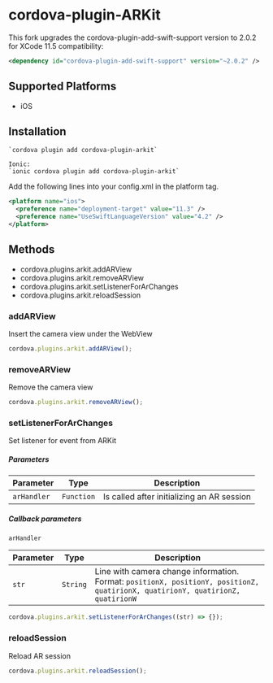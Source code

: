# cordova-plugin-ARKit

This fork upgrades the cordova-plugin-add-swift-support version to 2.0.2 for XCode 11.5 compatibility:
```xml
<dependency id="cordova-plugin-add-swift-support" version="~2.0.2" />
```

## Supported Platforms

- iOS

## Installation

    `cordova plugin add cordova-plugin-arkit`
	
	Ionic:
	`ionic cordova plugin add cordova-plugin-arkit`

Add the following lines into your config.xml in the platform tag.
```xml
<platform name="ios">
  <preference name="deployment-target" value="11.3" />
  <preference name="UseSwiftLanguageVersion" value="4.2" />
</platform>
```

## Methods

- cordova.plugins.arkit.addARView
- cordova.plugins.arkit.removeARView
- cordova.plugins.arkit.setListenerForArChanges
- cordova.plugins.arkit.reloadSession

### addARView

Insert the camera view under the WebView

```js
cordova.plugins.arkit.addARView();
```

### removeARView

Remove the camera view

```js
cordova.plugins.arkit.removeARView();
```

### setListenerForArChanges

Set listener for event from ARKit

##### Parameters

| Parameter        | Type       | Description                                |
| ---------------- | ---------- | ------------------------------------------ |
| `arHandler`      | `Function` | Is called after initializing an AR session |

##### Callback parameters

`arHandler`

| Parameter  | Type      | Description                         |
| ---------- | --------- | ----------------------------------- |
|   `str`    | `String`  | Line with camera change information. <br> Format: `positionX, positionY, positionZ, quatirionX, quatirionY, quatirionZ, quatirionW` |


```js
cordova.plugins.arkit.setListenerForArChanges((str) => {});
```

### reloadSession

Reload AR session

```js
cordova.plugins.arkit.reloadSession();
```
